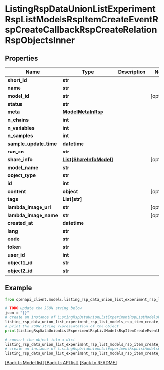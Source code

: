# ListingRspDataUnionListExperimentRspListModelsRspItemCreateEventRspCreateCallbackRspCreateRelationRspObjectsInner


## Properties

Name | Type | Description | Notes
------------ | ------------- | ------------- | -------------
**short_id** | **str** |  | 
**name** | **str** |  | 
**model_id** | **str** |  | [optional] 
**status** | **str** |  | 
**meta** | [**ModelMetaInRsp**](ModelMetaInRsp.md) |  | 
**n_chains** | **int** |  | 
**n_variables** | **int** |  | 
**n_samples** | **int** |  | 
**sample_update_time** | **datetime** |  | 
**run_on** | **str** |  | 
**share_info** | [**List[ShareInfoModel]**](ShareInfoModel.md) |  | [optional] 
**model_name** | **str** |  | 
**object_type** | **str** |  | 
**id** | **int** |  | 
**content** | **object** |  | [optional] 
**tags** | **List[str]** |  | 
**lambda_image_url** | **str** |  | [optional] 
**lambda_image_name** | **str** |  | [optional] 
**created_at** | **datetime** |  | 
**lang** | **str** |  | 
**code** | **str** |  | 
**token** | **str** |  | 
**user_id** | **int** |  | 
**object1_id** | **str** |  | 
**object2_id** | **str** |  | 

## Example

```python
from openapi_client.models.listing_rsp_data_union_list_experiment_rsp_list_models_rsp_item_create_event_rsp_create_callback_rsp_create_relation_rsp_objects_inner import ListingRspDataUnionListExperimentRspListModelsRspItemCreateEventRspCreateCallbackRspCreateRelationRspObjectsInner

# TODO update the JSON string below
json = "{}"
# create an instance of ListingRspDataUnionListExperimentRspListModelsRspItemCreateEventRspCreateCallbackRspCreateRelationRspObjectsInner from a JSON string
listing_rsp_data_union_list_experiment_rsp_list_models_rsp_item_create_event_rsp_create_callback_rsp_create_relation_rsp_objects_inner_instance = ListingRspDataUnionListExperimentRspListModelsRspItemCreateEventRspCreateCallbackRspCreateRelationRspObjectsInner.from_json(json)
# print the JSON string representation of the object
print(ListingRspDataUnionListExperimentRspListModelsRspItemCreateEventRspCreateCallbackRspCreateRelationRspObjectsInner.to_json())

# convert the object into a dict
listing_rsp_data_union_list_experiment_rsp_list_models_rsp_item_create_event_rsp_create_callback_rsp_create_relation_rsp_objects_inner_dict = listing_rsp_data_union_list_experiment_rsp_list_models_rsp_item_create_event_rsp_create_callback_rsp_create_relation_rsp_objects_inner_instance.to_dict()
# create an instance of ListingRspDataUnionListExperimentRspListModelsRspItemCreateEventRspCreateCallbackRspCreateRelationRspObjectsInner from a dict
listing_rsp_data_union_list_experiment_rsp_list_models_rsp_item_create_event_rsp_create_callback_rsp_create_relation_rsp_objects_inner_from_dict = ListingRspDataUnionListExperimentRspListModelsRspItemCreateEventRspCreateCallbackRspCreateRelationRspObjectsInner.from_dict(listing_rsp_data_union_list_experiment_rsp_list_models_rsp_item_create_event_rsp_create_callback_rsp_create_relation_rsp_objects_inner_dict)
```
[[Back to Model list]](../README.md#documentation-for-models) [[Back to API list]](../README.md#documentation-for-api-endpoints) [[Back to README]](../README.md)


